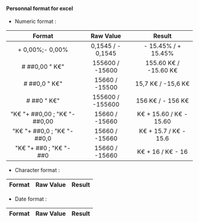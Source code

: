 #### Personnal format for excel

- Numeric format :

| Format           |     Raw Value     |   Result              |
| :-: |:-: | :-: |
| + 0,00%;- 0,00%  |   0,1545 / - 0,1545 |   - 15.45%  /  + 15.45% |
|  # ##0,00 " K€"   | 155600 / -15600  | 155.60 K€  /  -15.60 K€  |
|  # ##0,0 " K€"   |   15660 / -15500 |   15,7 K€ /  -15,6 K€ |
|  # ##0 " K€"   |   155600 / -155600 |   156 K€  / - 156 K€ |
|  "K€ "+ ##0,00 ; "K€ "- ##0,00   |   15660 / -15660 |   K€ + 15.60  /  K€ - 15.60 |
|  "K€ "+ ##0,0 ; "K€ "- ##0,0   |   15660 / -15660 |    K€ + 15.7  /  K€ - 15.6 |
|  "K€ "+ ##0 ; "K€ "- ##0   |   15660 / -15660 |    K€ + 16  /  K€ - 16  |


- Character format :

| Format           |     Raw Value     |   Result              |
| :-: |:-: | :-: |

- Date format :

| Format           |     Raw Value     |   Result              |
| :-: |:-: | :-: |
